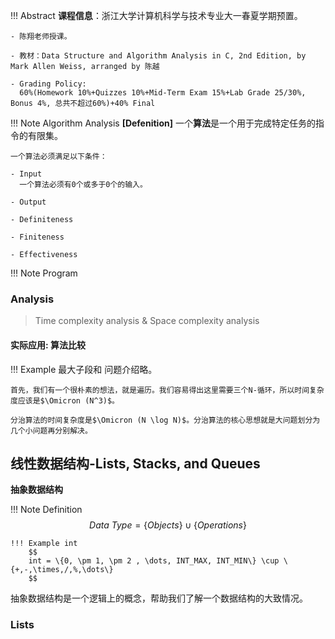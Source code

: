 !!! Abstract
    **课程信息**：浙江大学计算机科学与技术专业大一春夏学期预置。

    - 陈翔老师授课。

    - 教材：Data Structure and Algorithm Analysis in C, 2nd Edition, by Mark Allen Weiss, arranged by 陈越

    - Grading Policy:
      60%(Homework 10%+Quizzes 10%+Mid-Term Exam 15%+Lab Grade 25/30%, Bonus 4%, 总共不超过60%)+40% Final

!!! Note Algorithm Analysis
    **[Defenition]** 一个**算法**是一个用于完成特定任务的指令的有限集。

    一个算法必须满足以下条件：

    - Input
      一个算法必须有0个或多于0个的输入。

    - Output

    - Definiteness

    - Finiteness

    - Effectiveness

!!! Note Program 

### Analysis

> Time complexity analysis & Space complexity analysis

#### 实际应用: 算法比较

!!! Example 最大子段和
    问题介绍略。

    首先，我们有一个很朴素的想法，就是遍历。我们容易得出这里需要三个N-循环，所以时间复杂度应该是$\Omicron (N^3)$。

    分治算法的时间复杂度是$\Omicron (N \log N)$。分治算法的核心思想就是大问题划分为几个小问题再分别解决。

## 线性数据结构-Lists, Stacks, and Queues

**抽象数据结构**

!!! Note Definition
    $$
    Data\ Type = \{Objects\} \cup \{Operations\}
    $$

    !!! Example int
        $$
        int = \{0, \pm 1, \pm 2 , \dots, INT_MAX, INT_MIN\} \cup \{+,-,\times,/,%,\dots\}
        $$

抽象数据结构是一个逻辑上的概念，帮助我们了解一个数据结构的大致情况。

### Lists